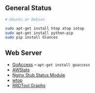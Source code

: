 ## General Status

```bash
# Ubuntu or Debian

sudo apt-get install htop atop iotop
sudo apt-get install python-pip
sudo pip install Glances
```


## Web Server

* [GoAccess](http://goaccess.prosoftcorp.com/) – `apt-get install goaccess`
* [AWStats](http://awstats.sourceforge.net/)
* [Nginx Stub Status Module](http://wiki.nginx.org/HttpStubStatusModule)
* [wtop](https://github.com/ClockworkNet/wtop/wiki/Install)
* [RRDTool Graphs](http://kovyrin.net/2006/04/29/monitoring-nginx-with-rrdtool/)

